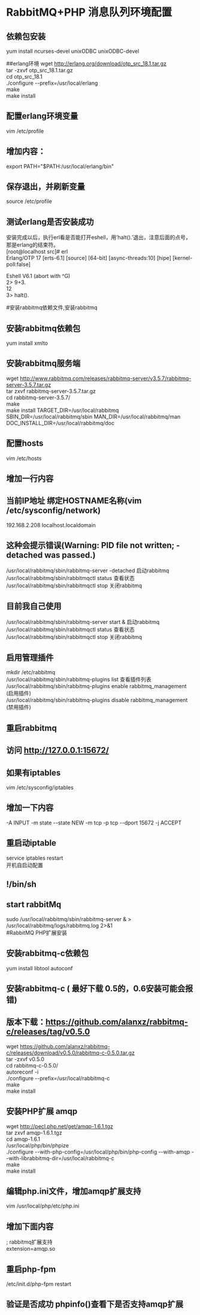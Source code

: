 # RabbitMQ+PHP 消息队列环境配置

## 依赖包安装
yum install ncurses-devel unixODBC unixODBC-devel<br>

##erlang环境
wget http://erlang.org/download/otp_src_18.1.tar.gz<br>
tar -zxvf otp_src_18.1.tar.gz<br>
cd otp_src_18.1<br>
./configure --prefix=/usr/local/erlang<br>
make<br>
make install<br>


## 配置erlang环境变量<br>
vim /etc/profile<br>
## 增加内容：<br>
export PATH="$PATH:/usr/local/erlang/bin"<br>

## 保存退出，并刷新变量<br>
source /etc/profile<br>


## 测试erlang是否安装成功<br>
 安装完成以后，执行erl看是否能打开eshell，用’halt().’退出，注意后面的点号，那是erlang的结束符。<br>
[root@localhost src]# erl<br>
Erlang/OTP 17 [erts-6.1] [source] [64-bit] [async-threads:10] [hipe] [kernel-poll:false]<br>

Eshell V6.1  (abort with ^G)<br>
2> 9+3.<br>
12<br>
3> halt().<br>




#安装rabbitmq依赖文件,安装rabbitmq
## 安装rabbitmq依赖包
yum install xmlto<br>

## 安装rabbitmq服务端
wget http://www.rabbitmq.com/releases/rabbitmq-server/v3.5.7/rabbitmq-server-3.5.7.tar.gz<br>
tar zxvf rabbitmq-server-3.5.7.tar.gz<br>
cd rabbitmq-server-3.5.7/<br>
make<br>
make install TARGET_DIR=/usr/local/rabbitmq SBIN_DIR=/usr/local/rabbitmq/sbin MAN_DIR=/usr/local/rabbitmq/man DOC_INSTALL_DIR=/usr/local/rabbitmq/doc<br>

## 配置hosts
vim /etc/hosts<br>
## 增加一行内容
## 当前IP地址   绑定HOSTNAME名称(vim /etc/sysconfig/network)
192.168.2.208 localhost.localdomain<br>

## 这种会提示错误(Warning: PID file not written; -detached was passed.)
/usr/local/rabbitmq/sbin/rabbitmq-server -detached 启动rabbitmq<br>
/usr/local/rabbitmq/sbin/rabbitmqctl status 查看状态<br>
/usr/local/rabbitmq/sbin/rabbitmqctl stop 关闭rabbitmq<br>

## 目前我自己使用
/usr/local/rabbitmq/sbin/rabbitmq-server start & 启动rabbitmq<br>
/usr/local/rabbitmq/sbin/rabbitmqctl status 查看状态<br>
/usr/local/rabbitmq/sbin/rabbitmqctl stop 关闭rabbitmq<br>
## 启用管理插件
mkdir /etc/rabbitmq<br>
/usr/local/rabbitmq/sbin/rabbitmq-plugins list 查看插件列表<br>
/usr/local/rabbitmq/sbin/rabbitmq-plugins enable rabbitmq_management  (启用插件)<br>
/usr/local/rabbitmq/sbin/rabbitmq-plugins disable rabbitmq_management (禁用插件)<br>

## 重启rabbitmq
## 访问 http://127.0.0.1:15672/

## 如果有iptables
vim /etc/sysconfig/iptables<br>

## 增加一下内容
-A INPUT -m state --state NEW -m tcp -p tcp --dport 15672 -j ACCEPT<br>

## 重启动iptable
service iptables restart<br>
开机自启动配置<br>

## !/bin/sh
## start rabbitMq
sudo /usr/local/rabbitmq/sbin/rabbitmq-server & > /usr/local/rabbitmq/logs/rabbitmq.log 2>&1<br>
#RabbitMQ PHP扩展安装
## 安装rabbitmq-c依赖包
yum install libtool autoconf<br>

## 安装rabbitmq-c ( 最好下载 0.5的，0.6安装可能会报错)
## 版本下载：https://github.com/alanxz/rabbitmq-c/releases/tag/v0.5.0
wget https://github.com/alanxz/rabbitmq-c/releases/download/v0.5.0/rabbitmq-c-0.5.0.tar.gz<br>
tar -zxvf v0.5.0<br>
cd rabbitmq-c-0.5.0/<br>
autoreconf -i<br>
./configure --prefix=/usr/local/rabbitmq-c<br>
make<br>
make install<br>

## 安装PHP扩展 amqp
wget http://pecl.php.net/get/amqp-1.6.1.tgz<br>
tar zxvf amqp-1.6.1.tgz<br>
cd amqp-1.6.1<br>
/usr/local/php/bin/phpize<br>
./configure --with-php-config=/usr/local/php/bin/php-config --with-amqp --with-librabbitmq-dir=/usr/local/rabbitmq-c<br>
make<br>
make install<br>

## 编辑php.ini文件，增加amqp扩展支持
vim /usr/local/php/etc/php.ini<br>

## 增加下面内容
; rabbitmq扩展支持<br>
extension=amqp.so<br>

## 重启php-fpm
/etc/init.d/php-fpm restart<br>
## 验证是否成功 phpinfo()查看下是否支持amqp扩展